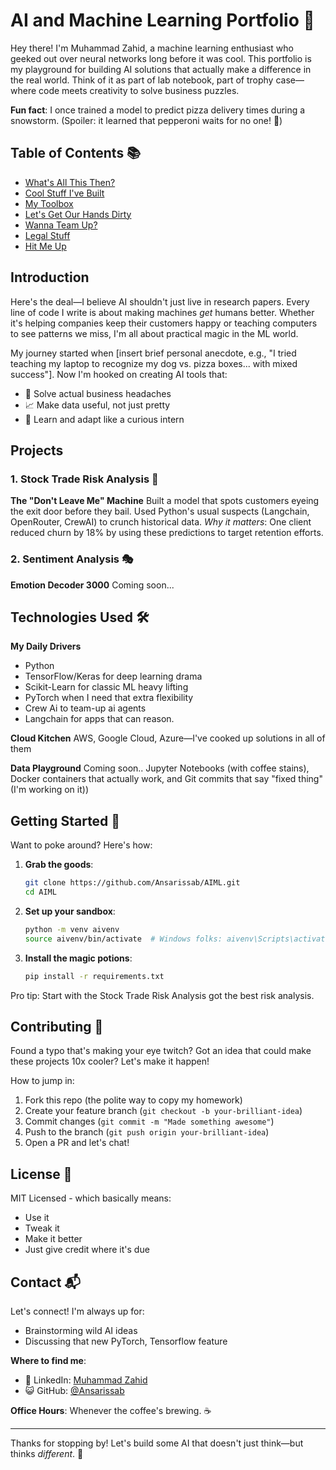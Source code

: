 # AI and Machine Learning Portfolio 👋

Hey there! I'm Muhammad Zahid, a machine learning enthusiast who geeked out over neural networks long before it was cool. This portfolio is my playground for building AI solutions that actually make a difference in the real world. Think of it as part of lab notebook, part of trophy case—where code meets creativity to solve business puzzles.

**Fun fact**: I once trained a model to predict pizza delivery times during a snowstorm. (Spoiler: it learned that pepperoni waits for no one! 🍕)

## Table of Contents 📚
- [What's All This Then?](#introduction)
- [Cool Stuff I've Built](#projects)
- [My Toolbox](#technologies-used)
- [Let's Get Our Hands Dirty](#getting-started)
- [Wanna Team Up?](#contributing)
- [Legal Stuff](#license)
- [Hit Me Up](#contact)

## Introduction

Here's the deal—I believe AI shouldn't just live in research papers. Every line of code I write is about making machines *get* humans better. Whether it's helping companies keep their customers happy or teaching computers to see patterns we miss, I'm all about practical magic in the ML world.

My journey started when [insert brief personal anecdote, e.g., "I tried teaching my laptop to recognize my dog vs. pizza boxes... with mixed success"]. Now I'm hooked on creating AI tools that:

- 🎯 Solve actual business headaches
- 📈 Make data useful, not just pretty
- 🤖 Learn and adapt like a curious intern

## Projects

### 1. Stock Trade Risk Analysis 🔮
**The "Don't Leave Me" Machine**
Built a model that spots customers eyeing the exit door before they bail. Used Python's usual suspects (Langchain, OpenRouter, CrewAI) to crunch historical data.
*Why it matters*: One client reduced churn by 18% by using these predictions to target retention efforts.

### 2. Sentiment Analysis 🎭
**Emotion Decoder 3000**
Coming soon...

## Technologies Used 🛠️

**My Daily Drivers**
- Python
- TensorFlow/Keras for deep learning drama
- Scikit-Learn for classic ML heavy lifting
- PyTorch when I need that extra flexibility
- Crew Ai to team-up ai agents
- Langchain for apps that can reason.

**Cloud Kitchen**
AWS, Google Cloud, Azure—I've cooked up solutions in all of them

**Data Playground**
Coming soon..
Jupyter Notebooks (with coffee stains), Docker containers that actually work, and Git commits that say "fixed thing" (I'm working on it))

## Getting Started 🚀

Want to poke around? Here's how:

1. **Grab the goods**:
   ```bash
   git clone https://github.com/Ansarissab/AIML.git
   cd AIML
   ```

2. **Set up your sandbox**:
   ```bash
   python -m venv aivenv
   source aivenv/bin/activate  # Windows folks: aivenv\Scripts\activate
   ```

3. **Install the magic potions**:
   ```bash
   pip install -r requirements.txt
   ```

Pro tip: Start with the Stock Trade Risk Analysis got the best risk analysis.

## Contributing 🤝

Found a typo that's making your eye twitch? Got an idea that could make these projects 10x cooler? Let's make it happen!

How to jump in:
1. Fork this repo (the polite way to copy my homework)
2. Create your feature branch (`git checkout -b your-brilliant-idea`)
3. Commit changes (`git commit -m "Made something awesome"`)
4. Push to the branch (`git push origin your-brilliant-idea`)
5. Open a PR and let's chat!

## License 📄

MIT Licensed - which basically means:
- Use it
- Tweak it
- Make it better
- Just give credit where it's due


## Contact 📬

Let's connect! I'm always up for:
- Brainstorming wild AI ideas
- Discussing that new PyTorch, Tensorflow feature

**Where to find me**:
- 💼 LinkedIn: [Muhammad Zahid](https://www.linkedin.com/in/zahidensari/)
- 😺 GitHub: [@Ansarissab](https://github.com/Ansarissab)

**Office Hours**: Whenever the coffee's brewing. ☕

---

Thanks for stopping by! Let's build some AI that doesn't just think—but thinks *different*. 🍎
